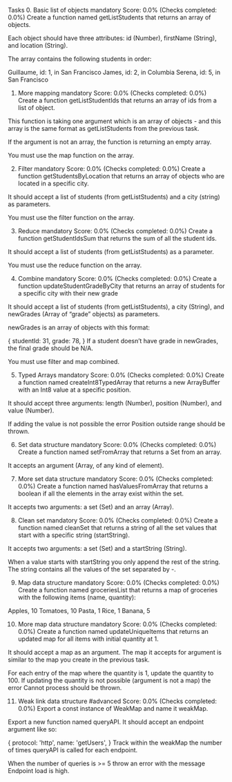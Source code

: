 Tasks 0. Basic list of objects
mandatory
Score: 0.0% (Checks completed: 0.0%)
Create a function named getListStudents that returns an array of objects.

Each object should have three attributes: id (Number), firstName (String), and location (String).

The array contains the following students in order:

Guillaume, id: 1, in San Francisco
James, id: 2, in Columbia
Serena, id: 5, in San Francisco

1. More mapping
   mandatory
   Score: 0.0% (Checks completed: 0.0%)
   Create a function getListStudentIds that returns an array of ids from a list of object.

This function is taking one argument which is an array of objects - and this array is the same format as getListStudents from the previous task.

If the argument is not an array, the function is returning an empty array.

You must use the map function on the array.

2. Filter
   mandatory
   Score: 0.0% (Checks completed: 0.0%)
   Create a function getStudentsByLocation that returns an array of objects who are located in a specific city.

It should accept a list of students (from getListStudents) and a city (string) as parameters.

You must use the filter function on the array.

3. Reduce
   mandatory
   Score: 0.0% (Checks completed: 0.0%)
   Create a function getStudentIdsSum that returns the sum of all the student ids.

It should accept a list of students (from getListStudents) as a parameter.

You must use the reduce function on the array.

4. Combine
   mandatory
   Score: 0.0% (Checks completed: 0.0%)
   Create a function updateStudentGradeByCity that returns an array of students for a specific city with their new grade

It should accept a list of students (from getListStudents), a city (String), and newGrades (Array of “grade” objects) as parameters.

newGrades is an array of objects with this format:

{
studentId: 31,
grade: 78,
}
If a student doesn’t have grade in newGrades, the final grade should be N/A.

You must use filter and map combined.

5. Typed Arrays
   mandatory
   Score: 0.0% (Checks completed: 0.0%)
   Create a function named createInt8TypedArray that returns a new ArrayBuffer with an Int8 value at a specific position.

It should accept three arguments: length (Number), position (Number), and value (Number).

If adding the value is not possible the error Position outside range should be thrown.

6. Set data structure
   mandatory
   Score: 0.0% (Checks completed: 0.0%)
   Create a function named setFromArray that returns a Set from an array.

It accepts an argument (Array, of any kind of element).

7. More set data structure
   mandatory
   Score: 0.0% (Checks completed: 0.0%)
   Create a function named hasValuesFromArray that returns a boolean if all the elements in the array exist within the set.

It accepts two arguments: a set (Set) and an array (Array).

8. Clean set
   mandatory
   Score: 0.0% (Checks completed: 0.0%)
   Create a function named cleanSet that returns a string of all the set values that start with a specific string (startString).

It accepts two arguments: a set (Set) and a startString (String).

When a value starts with startString you only append the rest of the string. The string contains all the values of the set separated by -.

9. Map data structure
   mandatory
   Score: 0.0% (Checks completed: 0.0%)
   Create a function named groceriesList that returns a map of groceries with the following items (name, quantity):

Apples, 10
Tomatoes, 10
Pasta, 1
Rice, 1
Banana, 5

10. More map data structure
    mandatory
    Score: 0.0% (Checks completed: 0.0%)
    Create a function named updateUniqueItems that returns an updated map for all items with initial quantity at 1.

It should accept a map as an argument. The map it accepts for argument is similar to the map you create in the previous task.

For each entry of the map where the quantity is 1, update the quantity to 100. If updating the quantity is not possible (argument is not a map) the error Cannot process should be thrown.

11. Weak link data structure
    #advanced
    Score: 0.0% (Checks completed: 0.0%)
    Export a const instance of WeakMap and name it weakMap.

Export a new function named queryAPI. It should accept an endpoint argument like so:

{
protocol: 'http',
name: 'getUsers',
}
Track within the weakMap the number of times queryAPI is called for each endpoint.

When the number of queries is >= 5 throw an error with the message Endpoint load is high.
